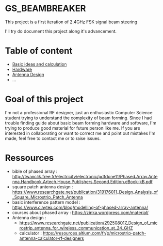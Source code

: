 # GS_BEAMBREAKER
This project is a first iteration of 2.4GHz FSK signal beam steering

I'll try do document this project along it's advancement.

# Table of content
- [Basic ideas and calculation](docs/basic_calculations.md)
- [Hardware](docs/hardware.md)
- [Antenna Design](docs/antenna_design.md)
- ...

# Goal of this project 
I'm not a professional RF designer, just an enthusiastic Computer Science student trying to understand the complexity of beam forming. Since I had trouble finding guide about basic beam forming hardware and software, I'm trying to produce good material for future person like me. If you are interested in collaborating or want to correct me and point out mistakes I'm made, feel free to contact me or to raise issues.

# Ressources
- bible of phased array : http://twanclik.free.fr/electricity/electronic/pdfdone11/Phased.Array.Antenna.Handbook.Artech.House.Publishers.Second.Edition.eBook-kB.pdf
- square patch antenna design : https://www.researchgate.net/publication/319176011_Design_Analysis_of_Square_Microstrip_Patch_Antenna
- basic interference pattern model : https://www.claytex.com/blog/modelling-of-phased-array-antenna/
- courses about phased array : https://zinka.wordpress.com/material/
- Antenna design :
  - https://www.researchgate.net/publication/292508017_Design_of_microstrip_antenna_for_wireless_communication_at_24_GHZ
  - calculator : https://resources.altium.com/fr/p/microstrip-patch-antenna-calculator-rf-designers